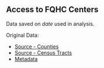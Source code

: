 ## Access to FQHC Centers

Data saved on *date* used in analysis. 

Original Data: 
- [Source - Counties](https://github.com/GeoDaCenter/opioid-policy-scan/blob/master/data_final/Access01_C.csv) 
- [Source - Census Tracts](https://github.com/GeoDaCenter/opioid-policy-scan/blob/master/data_final/Access01_T.csv)
- [Metadata](https://github.com/GeoDaCenter/opioid-policy-scan/blob/master/data_final/metadata/Access_FQHCs_MinDistance.md)
